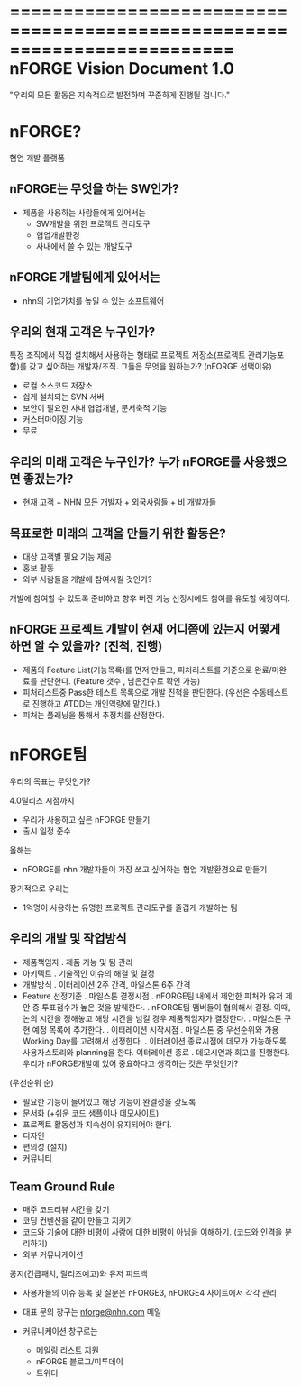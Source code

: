 =========================================================================
nFORGE Vision Document 1.0
=========================================================================
"우리의 모든 활동은 지속적으로 발전하며 꾸준하게 진행될 겁니다."

nFORGE?
=======

협업 개발 플랫폼

nFORGE는 무엇을 하는 SW인가?
---------------------------

- 제품을 사용하는 사람들에게 있어서는
    - SW개발을 위한 프로젝트 관리도구
    - 협업개발환경
    - 사내에서 쓸 수 있는 개발도구

nFORGE 개발팀에게 있어서는
-------------------------
- nhn의 기업가치를 높일 수 있는 소프트웨어

우리의 현재 고객은 누구인가?
---------------------------

특정 조직에서 직접 설치해서 사용하는 형태로 프로젝트 저장소(프로젝트 관리기능포함)를 갖고 싶어하는 개발자/조직.
그들은 무엇을 원하는가? (nFORGE 선택이유)

- 로컬 소스코드 저장소
- 쉽게 설치되는 SVN 서버
- 보안이 필요한 사내 협업개발, 문서축적 기능
- 커스터마이징 기능
- 무료

우리의 미래 고객은 누구인가? 누가 nFORGE를 사용했으면 좋겠는가?
-------------------------------------------------------------

- 현재 고객 + NHN 모든 개발자 + 외국사람들 + 비 개발자들

목표로한 미래의 고객을 만들기 위한 활동은?
----------------------------------------

- 대상 고객별 필요 기능 제공
- 홍보 활동
- 외부 사람들을 개발에 참여시킬 것인가?

개발에 참여할 수 있도록 준비하고 향후 버전 기능 선정시에도 참여를 유도할 예정이다.

nFORGE 프로젝트 개발이 현재 어디쯤에 있는지 어떻게 하면 알 수 있을까? (진척, 진행)
-------------------

- 제품의 Feature List(기능목록)를 먼저 만들고, 피처리스트를 기준으로 완료/미완료를 판단한다. (Feature 갯수 , 남은건수로 확인 가능)
- 피처리스트중 Pass한 테스트 목록으로 개발 진척을 판단한다. (우선은 수동테스트로 진행하고 ATDD는 개인역량에 맡긴다.)
- 피처는 플래닝을 통해서 추정치를 산정한다.

nFORGE팀
========

우리의 목표는 무엇인가?

4.0릴리즈 시점까지
- 우리가 사용하고 싶은 nFORGE 만들기
- 출시 일정 준수

올해는
- nFORGE를 nhn 개발자들이 가장 쓰고 싶어하는 협업 개발환경으로 만들기

장기적으로 우리는
- 1억명이 사용하는 유명한 프로젝트 관리도구를 즐겁게 개발하는 팀

우리의 개발 및 작업방식
----------------------

- 제품책임자 . 제품 기능 및 팀 관리
- 아키텍트 . 기술적인 이슈의 해결 및 결정
- 개발방식 . 이터레이션 2주 간격, 마일스톤 6주 간격
- Feature 선정기준 . 마일스톤 결정시점 . nFORGE팀 내에서 제안한 피처와 유저 제안 중 투표점수가 높은 것을 발췌한다. . nFORGE팀 맴버들이 협의해서 결정. 이때, 논의 시간을 정해놓고 해당 시간을 넘길 경우 제품책임자가 결정한다. . 마일스톤 구현 예정 목록에 추가한다. . 이터레이션 시작시점 . 마일스톤 중 우선순위와 가용 Working Day를 고려해서 선정한다. . 이터레이션 종료시점에 데모가 가능하도록 사용자스토리와 planning을 한다.
이터레이션 종료 . 데모시연과 회고를 진행한다.
우리가 nFORGE개발에 있어 중요하다고 생각하는 것은 무엇인가?

(우선순위 순)
- 필요한 기능이 들어있고 해당 기능이 완결성을 갖도록
- 문서화 (+쉬운 코드 샘플이나 데모사이트)
- 프로젝트 활동성과 지속성이 유지되어야 한다.
- 디자인
- 편의성 (설치)
- 커뮤니티

Team Ground Rule
----------------

- 매주 코드리뷰 시간을 갖기
- 코딩 컨벤션을 같이 만들고 지키기
- 코드와 기술에 대한 비평이 사람에 대한 비평이 아님을 이해하기. (코드와 인격을 분리하기)
- 외부 커뮤니케이션

공지(긴급패치, 릴리즈예고)와 유저 피드백
- 사용자들의 이슈 등록 및 질문은 nFORGE3, nFORGE4 사이트에서 각각 관리

- 대표 문의 창구는 nforge@nhn.com 메일

- 커뮤니케이션 창구로는
    - 메일링 리스트 지원
    - nFORGE 블로그/미투데이
    - 트위터
